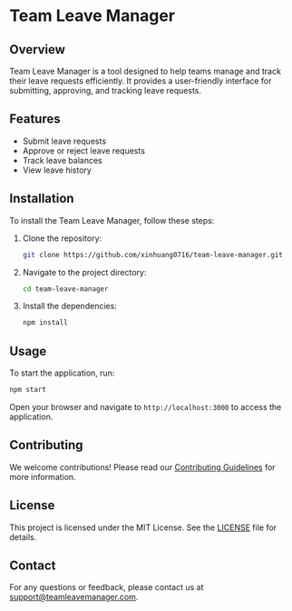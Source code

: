 # Team Leave Manager

## Overview
Team Leave Manager is a tool designed to help teams manage and track their leave requests efficiently. It provides a user-friendly interface for submitting, approving, and tracking leave requests.

## Features
- Submit leave requests
- Approve or reject leave requests
- Track leave balances
- View leave history

## Installation
To install the Team Leave Manager, follow these steps:

1. Clone the repository:
    ```bash
    git clone https://github.com/xinhuang0716/team-leave-manager.git
    ```
2. Navigate to the project directory:
    ```bash
    cd team-leave-manager
    ```
3. Install the dependencies:
    ```bash
    npm install
    ```

## Usage
To start the application, run:
```bash
npm start
```
Open your browser and navigate to `http://localhost:3000` to access the application.

## Contributing
We welcome contributions! Please read our [Contributing Guidelines](CONTRIBUTING.md) for more information.

## License
This project is licensed under the MIT License. See the [LICENSE](LICENSE) file for details.

## Contact
For any questions or feedback, please contact us at [support@teamleavemanager.com](mailto:support@teamleavemanager.com).

